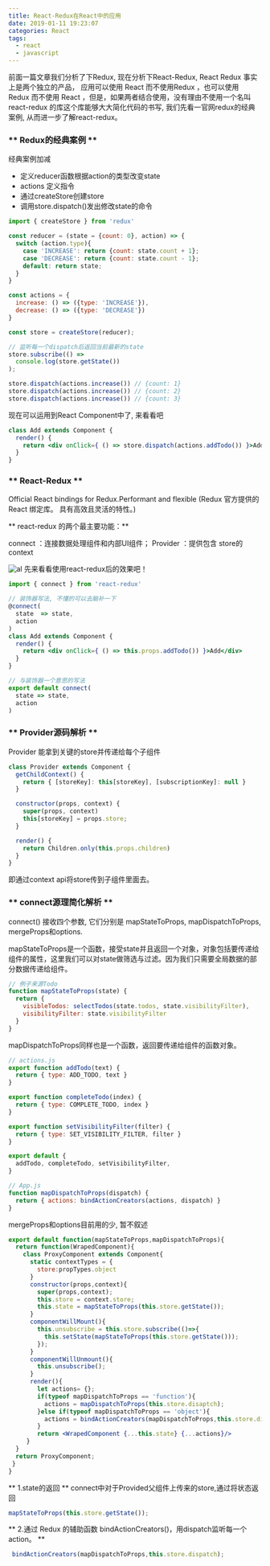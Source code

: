 ```yaml
---
title: React-Redux在React中的应用
date: 2019-01-11 19:23:07
categories: React
tags:
  - react
  - javascript
---
```

前面一篇文章我们分析了下Redux, 现在分析下React-Redux, React Redux 事实上是两个独立的产品， 
应用可以使用 React 而不使用Redux ，也可以使用 Redux 而不使用 React ，但是，如果两者结合使用，没有理由不使用一个名叫 react-redux 的库这个库能够大大简化代码的书写, <!--more--> 我们先看一官网redux的经典案例, 从而进一步了解react-redux。

### ** Redux的经典案例  ** ###
经典案例加减
+ 定义reducer函数根据action的类型改变state
+ actions 定义指令
+ 通过createStore创建store
+ 调用store.dispatch()发出修改state的命令

``` jsx
import { createStore } from 'redux'

const reducer = (state = {count: 0}, action) => {
  switch (action.type){
    case 'INCREASE': return {count: state.count + 1};
    case 'DECREASE': return {count: state.count - 1};
    default: return state;
  }
}

const actions = {
  increase: () => ({type: 'INCREASE'}),
  decrease: () => ({type: 'DECREASE'})
}

const store = createStore(reducer);

// 监听每一个dispatch后返回当前最新的state
store.subscribe(() =>
  console.log(store.getState())
);

store.dispatch(actions.increase()) // {count: 1}
store.dispatch(actions.increase()) // {count: 2}
store.dispatch(actions.increase()) // {count: 3}
```

现在可以运用到React Component中了, 来看看吧

``` jsx
class Add extends Component {
  render() {
    return <div onClick={ () => store.dispatch(actions.addTodo()) }>Add</div>
  }
}
```
### ** React-Redux ** ###
Official React bindings for Redux.Performant and flexible
(Redux 官方提供的 React 绑定库。 具有高效且灵活的特性。)

** react-redux 的两个最主要功能：**

connect ：连接数据处理组件和内部UI组件；
Provider ：提供包含 store的context

![al](/images/react-redux.png)
先来看看使用react-redux后的效果吧！

``` jsx
import { connect } from 'react-redux'

// 装饰器写法, 不懂的可以去脑补一下
@connect(
  state  => state,
  action
)
class Add extends Component {
  render() {
    return <div onClick={ () => this.props.addTodo()) }>Add</div>
  }
}

// 与装饰器一个意思的写法
export default connect(
  state => state,
  action
)
```

### ** Provider源码解析 ** ###
Provider 能拿到关键的store并传递给每个子组件

``` jsx
class Provider extends Component {
  getChildContext() {
    return { [storeKey]: this[storeKey], [subscriptionKey]: null }
  }

  constructor(props, context) {
    super(props, context)
    this[storeKey] = props.store;
  }

  render() {
    return Children.only(this.props.children)
  }
}
```
即通过context api将store传到子组件里面去。


### ** connect源理简化解析 ** ###
connect() 接收四个参数, 它们分别是 mapStateToProps, mapDispatchToProps, mergeProps和options.

mapStateToProps是一个函数，接受state并且返回一个对象，对象包括要传递给组件的属性，这里我们可以对state做筛选与过滤。因为我们只需要全局数据的部分数据传递给组件。

``` jsx
// 例子来源Todo
function mapStateToProps(state) {
  return {
    visibleTodos: selectTodos(state.todos, state.visibilityFilter),
    visibilityFilter: state.visibilityFilter
  }
}
```
mapDispatchToProps同样也是一个函数，返回要传递给组件的函数对象。

``` jsx
// actions.js
export function addTodo(text) {
  return { type: ADD_TODO, text }
}

export function completeTodo(index) {
  return { type: COMPLETE_TODO, index }
}

export function setVisibilityFilter(filter) {
  return { type: SET_VISIBILITY_FILTER, filter }
}

export default {
  addTodo, completeTodo, setVisibilityFilter,
}

// App.js
function mapDispatchToProps(dispatch) {
  return { actions: bindActionCreators(actions, dispatch) }
}
```

mergeProps和options目前用的少, 暂不叙述

``` jsx
export default function(mapStateToProps,mapDispatchToProps){
  return function(WrapedComponent){
    class ProxyComponent extends Component{
      static contextTypes = {
        store:propTypes.object
      }
      constructor(props,context){
        super(props,context);
        this.store = context.store;
        this.state = mapStateToProps(this.store.getState());
      }
      componentWillMount(){
        this.unsubscribe = this.store.subscribe(()=>{
          this.setState(mapStateToProps(this.store.getState()));
        });
      }
      componentWillUnmount(){
        this.unsubscribe();
      }
      render(){
        let actions= {};
        if(typeof mapDispatchToProps == 'function'){
          actions = mapDispatchToProps(this.store.disaptch);
        }else if(typeof mapDispatchToProps == 'object'){
          actions = bindActionCreators(mapDispatchToProps,this.store.dispatch);
        }
        return <WrapedComponent {...this.state} {...actions}/>
     }
  }
  return ProxyComponent;
 }
}
```
** 1.state的返回 **
connect中对于Provided父组件上传来的store,通过将状态返回

``` jsx
mapStateToProps(this.store.getState());
```
** 2.通过 Redux 的辅助函数 bindActionCreators()，用dispatch监听每一个action。 **

``` jsx
 bindActionCreators(mapDispatchToProps,this.store.dispatch);
```